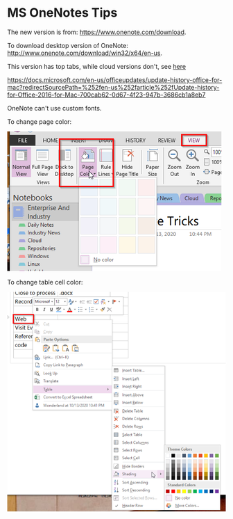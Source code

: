# MS OneNotes Tips

The new version is from: https://www.onenote.com/download.

To download desktop version of OneNote: http://www.onenote.com/download/win32/x64/en-us. 

This version has top tabs, while cloud versions don't, see
[here](https://support.microsoft.com/en-us/office/what-s-the-difference-between-the-onenote-versions-a624e692-b78b-4c09-b07f-46181958118f)

https://docs.microsoft.com/en-us/officeupdates/update-history-office-for-mac?redirectSourcePath=%252fen-us%252farticle%252fUpdate-history-for-Office-2016-for-Mac-700cab62-0d67-4f23-947b-3686cb1a8eb7

OneNote can't use custom fonts.

To change page color: 

![page color](page_color.png)

To change table cell color:

![table cell color](table_cell_color.png)

